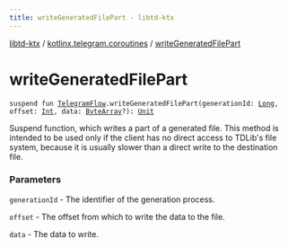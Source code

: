 ```yaml
---
title: writeGeneratedFilePart - libtd-ktx
---
```


[libtd-ktx](../index.html) / [kotlinx.telegram.coroutines](index.html) / [writeGeneratedFilePart](./write-generated-file-part.html)

# writeGeneratedFilePart

`suspend fun `[`TelegramFlow`](../kotlinx.telegram.core/-telegram-flow/index.html)`.writeGeneratedFilePart(generationId: `[`Long`](https://kotlinlang.org/api/latest/jvm/stdlib/kotlin/-long/index.html)`, offset: `[`Int`](https://kotlinlang.org/api/latest/jvm/stdlib/kotlin/-int/index.html)`, data: `[`ByteArray`](https://kotlinlang.org/api/latest/jvm/stdlib/kotlin/-byte-array/index.html)`?): `[`Unit`](https://kotlinlang.org/api/latest/jvm/stdlib/kotlin/-unit/index.html)

Suspend function, which writes a part of a generated file. This method is intended to be used
only if the client has no direct access to TDLib's file system, because it is usually slower than a
direct write to the destination file.

### Parameters

`generationId` - The identifier of the generation process.

`offset` - The offset from which to write the data to the file.

`data` - The data to write.